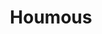 ---
layout: recette
categories: [recettes]
hidden: true
lang: fr
sitemap: true
title: Houmous
type: sel
utensils:
  - casserole
  - passoire
  - couteau
  - saladier
  - robot
recettes:
  Classique:
    ingredients: 
      - nom: pois chiches cuits
        qte: 240
        unite: gr
      - nom: tahini
        qte: 60
        unite: gr
      - nom: ail
        qte: 10
        unite: gr
      - nom: jus de citron
        qte: 50
        unite: gr
        variable: true
      - nom: huile d'olive
        qte: 15
        unite: gr
      - nom: sel
        qte: 4
        unite: gr
    etapes:
      - label: Pois chiches
        details:
          - Recuire les pois chiches 10 minutes dans leur eau
          - Égoutter et conserver l'eau de cuisson
      - label: Ingrédients liquides
        details:
          - Émincer l'ail finement
          - Verser le tahini, l'ail, le jus de citron, l'huile d'olive et le sel dans un bol
          - Mélanger 
      - label: Mixage
        details:
          - Verser les pois chiches et les ingrédients liquides dans le bol du robot
          - Mixer
      - label: Dégustation
        details:
          - Réserver au frais au moins une heure
          - Creuser un sillon et y verser de l'huile d'olive
          - (Optionnel) Ajouter des épices (paprika, zaatar) et/ou des graines de sésame
notes:
  - "Trop salé : Ajouter plus de citron et/ou de tahini"
  - "Trop dense : Ajouter plus d'eau de cuisson et/ou d'huile d'olive"
  - "Trop liquide : Ajouter plus de tahini"
---